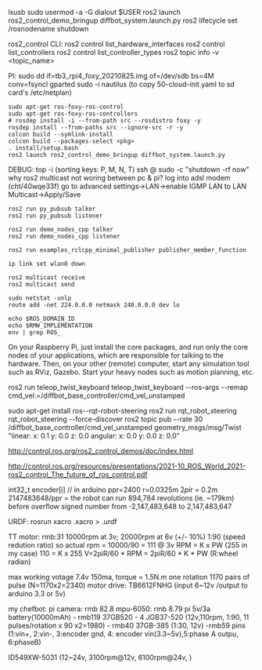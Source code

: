 lsusb
sudo usermod -a -G dialout $USER
ros2 launch ros2_control_demo_bringup diffbot_system.launch.py
ros2 lifecycle set /rosnodename shutdown

ros2_control CLI:
    ros2 control list_hardware_interfaces
    ros2 control list_controllers
    ros2 control list_controller_types
    ros2 topic info -v <topic_name>

PI:
    sudo dd if=tb3_rpi4_foxy_20210825.img of=/dev/sdb bs=4M conv=fsyncl
    gparted
    sudo -i
    nautilus (to copy 50-cloud-init.yaml to sd card's /etc/netplan)
    
    sudo apt-get ros-foxy-ros-control
    sudo apt-get ros-foxy-ros-controllers 
    # rosdep install -i --from-path src --rosdistro foxy -y
    rosdep install --from-paths src --ignore-src -r -y
    colcon build --symlink-install   
    colcon build --packages-select <pkg>
    . install/setup.bash
    ros2 launch ros2_control_demo_bringup diffbot_system.launch.py

DEBUG:
    top -i (sorting keys: P, M, N, T)
    ssh <user>@<ip> sudo -c "shutdown -rf now" 
    why ros2 multicast not woring between pc & pi?
        log into adsl modem (cht/40wqe33f)
        go to advanced settings->LAN->enable IGMP LAN to LAN Multicast->Apply/Save

    ros2 run py_pubsub talker
    ros2 run py_pubsub listener

    ros2 run demo_nodes_cpp talker
    ros2 run demo_nodes_cpp listener

    ros2 run examples_rclcpp_minimal_publisher publisher_member_function

    ip link set wlan0 down

    ros2 multicast receive
    ros2 multicast send

    sudo netstat -unlp
    route add -net 224.0.0.0 netmask 240.0.0.0 dev lo

    echo $ROS_DOMAIN_ID
    echo $RMW_IMPLEMENTATION
    env | grep ROS_

On your Raspberry Pi, just install the core packages, and run only the core nodes of your applications, which are responsible for talking to the hardware. Then, on your other (remote) computer, start any simulation tool such as RViz, Gazebo. Start your heavy nodes such as motion planning, etc.

ros2 run teleop_twist_keyboard teleop_twist_keyboard --ros-args --remap cmd_vel:=/diffbot_base_controller/cmd_vel_unstamped

sudo apt-get install ros-<ros-distribution>-rqt-robot-steering
ros2 run rqt_robot_steering rqt_robot_steering --force-discover
ros2 topic pub --rate 30 /diffbot_base_controller/cmd_vel_unstamped geometry_msgs/msg/Twist "linear:
 x: 0.1
 y: 0.0
 z: 0.0
angular:
 x: 0.0
 y: 0.0
 z: 0.0"

http://control.ros.org/ros2_control_demos/doc/index.html

http://control.ros.org/resources/presentations/2021-10_ROS_World_2021-ros2_control_The_future_of_ros_control.pdf

int32_t encoder[i] // in arduino
ppr=2400
r=0.0325m
2*pi*r = 0.2m
2147483648/ppr = the robot can run 894,784 revolutions (ie. ~179km) before overflow
signed number from -2,147,483,648 to 2,147,483,647

URDF:
    rosrun xacro <file>.xacro > <file>.urdf

TT motor: 
rmb:31
10000rpm at 3v; 20000rpm at 6v (+/- 10%)
1:90 (speed redution ratio)
so actual rpm = 10000/90 = 111 @ 3v 
RPM = K x PW (255 in my case)
110 = K x 255
V=2piR/60 * RPM = 2piR/60 * K * PW (R:wheel radian)


max working votage 7.4v
150ma, torque = 1.5N.m
one rotation 1170 pairs of pulse (N=1170x2=2340)
motor drive:
TB6612FNHG (input 6~12v /output to arduino 3.3 or 5v)

my chefbot:
pi camera: rmb 82.8
mpu-6050: rmb 8.79
pi 5v/3a battery(10000mAh) - rmb119
37GB520 - 4
JGB37-520 (12v,110rpm, 1:90, 11 pulses/rotation x 90 x2=1980) - rmb40
37GB-385 (1:30, 12v) -rmb59
pins (1:vin+, 2:vin-, 3:encoder gnd, 4: encoder vin(3.3~5v),5:phase A outpu, 6:phaseB)

ID549XW-5031 (12~24v, 3100rpm@12v, 6100rpm@24v, )
